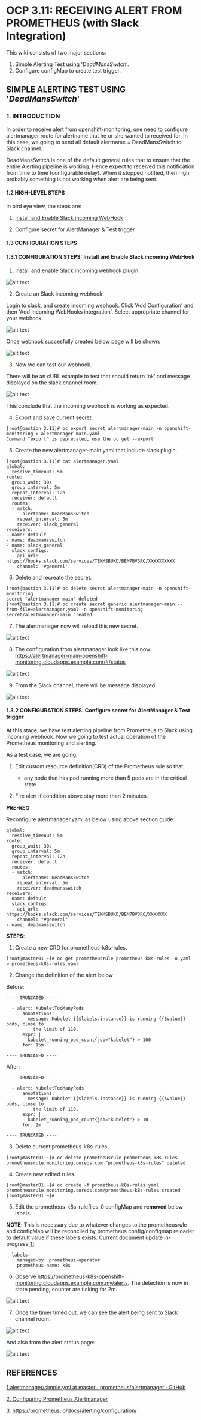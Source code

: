 # __OCP 3.11: RECEIVING ALERT FROM PROMETHEUS (with Slack Integration)__
This wiki consists of two major sections:  
1. Simple Alerting Test using '*DeadMansSwitch*'.
2. Configure configMap to create test trigger.


## __SIMPLE ALERTING TEST USING '*DeadMansSwitch*'__

### __1. INTRODUCTION__

In order to receive alert from openshift-monitoring, one need to configure alertmanager route for alertname that he or she wanted to received for. In this case, we going to send all default alertname = DeadMansSwitch to Slack channel.

DeadMansSwitch is one of the default general.rules that to ensure that the entire Alerting pipeline is working. Hence expect to received this notification from time to time (configurable delay). When it stopped notified, then high probably something is not working when alert are being sent.

#### __1.2 HIGH-LEVEL STEPS__

In bird eye view, the steps are:

1. [Install and Enable Slack incoming WebHook](https://api.slack.com/incoming-webhooks)

2. Configure secret for AlertManager & Test trigger


#### __1.3 CONFIGURATION STEPS__

#### __1.3.1 CONFIGURATION STEPS: Install and Enable Slack incoming WebHook__

1. Install and enable Slack incoming webhook plugin.

![alt text](https://aizuddin85.github.io/prometheus_alert/images/enable_incoming_wh.png "enable-incoming-webhook-plugin")

2. Create an Slack incoming webhook.

Login to slack, and create incoming webhook. Click 'Add Configuration' and then 'Add Incoming WebHooks integration'. Select appropriate channel for your webhook.

![alt text](https://aizuddin85.github.io/prometheus_alert/images/create_incoming_wh.png "create_incoming_wh")

Once webhook succesfully created below page will be shown:


![alt text](https://aizuddin85.github.io/prometheus_alert/images/create_wh.png "create_wh")

3. Now we can test our webhook.

There will be an cURL example to test that should return 'ok' and message displayed on the slack channel room.

![alt text](https://aizuddin85.github.io/prometheus_alert/images/example_curl_wh.png "example_curl_wh")

This conclude that the incoming webhook is working as expected.


4. Export and save current secret.
```
[root@bastion 3.11]# oc export secret alertmanager-main -n openshift-monitoring > alertmanager-main.yaml
Command "export" is deprecated, use the oc get --export
```

5. Create the new alertmanager-main.yaml that include slack plugin.
```
[root@bastion 3.11]# cat alertmanager.yaml 
global:
  resolve_timeout: 5m
route:
  group_wait: 30s
  group_interval: 5m
  repeat_interval: 12h
  receiver: default
  routes:
  - match:
      alertname: DeadMansSwitch
    repeat_interval: 5m
    receiver: slack_general
receivers:
- name: default
- name: deadmansswitch
- name: slack_general
  slack_configs:
  - api_url: https://hooks.slack.com/services/TEKMSBUKD/BEM7BV3RC/XXXXXXXXXX
    channel: '#general'
```

6. Delete and recreate the secret.
```
[root@bastion 3.11]# oc delete secret alertmanager-main -n openshift-monitoring
secret "alertmanager-main" deleted
[root@bastion 3.11]# oc create secret generic alertmanager-main --from-file=alertmanager.yaml -n openshift-monitoring
secret/alertmanager-main created
```

7. The alertmanager now will reload this new secret.

![alt text](https://aizuddin85.github.io/prometheus_alert/images/alertmanager_logs_reload.png "alertmanager_logs_reload")

8. The configuration from alertmanager look like this now:  
https://alertmanager-main-openshift-monitoring.cloudapps.example.com/#/status 

![alt text](https://aizuddin85.github.io/prometheus_alert/images/alertmanager_config.png	"alertmanager_config")

9. From the Slack channel, there will be message displayed:

![alt text](https://aizuddin85.github.io/prometheus_alert/images/dms_verify.png	"dms_verify")


#### __1.3.2 CONFIGURATION STEPS:  Configure secret for AlertManager & Test trigger__

At this stage, we have test alerting pipeline from Prometheus to Slack using incoming webhook. Now we going to test actual operation of the Prometheus monitoring and alerting.

As a test case, we are going:

1. Edit custom resource definition(CRD) of the Prometheus rule so that:

   - any node that has pod running more than 5 pods are in the critical state

2. Fire alert if condition above stay more than 2 minutes.

__*PRE-REQ*__

Reconfigure alertmanager.yaml as below using above section guide:
```
global:
  resolve_timeout: 5m
route:
  group_wait: 30s
  group_interval: 5m
  repeat_interval: 12h
  receiver: default
  routes:
  - match:
      alertname: DeadMansSwitch
    repeat_interval: 5m
    receiver: deadmansswitch
receivers:
- name: default
  slack_configs:
  - api_url: https://hooks.slack.com/services/TEKMSBUKD/BEM7BV3RC/XXXXXXX
    channel: "#general"
- name: deadmansswitch
```
__STEPS__:
1. Create a new CRD for prometheus-k8s-rules.
```
[root@master01 ~]# oc get prometheusrule prometheus-k8s-rules -o yaml > prometheus-k8s-rules.yaml
```
2. Change the definition of the alert below

Before:
```
---- TRUNCATED ----
  
  - alert: KubeletTooManyPods
      annotations:
        message: Kubelet {{$labels.instance}} is running {{$value}} pods, close to
          the limit of 110.
      expr: |
        kubelet_running_pod_count{job="kubelet"} > 100
      for: 15m

---- TRUNCATED ----
```

After:
```
---- TRUNCATED ----
  
  - alert: KubeletTooManyPods
      annotations:
        message: Kubelet {{$labels.instance}} is running {{$value}} pods, close to
          the limit of 110.
      expr: |
        kubelet_running_pod_count{job="kubelet"} > 10
      for: 2m

---- TRUNCATED ----
```

3. Delete current prometheus-k8s-rules.

```
[root@master01 ~]# oc delete prometheusrule prometheus-k8s-rules
prometheusrule.monitoring.coreos.com "prometheus-k8s-rules" deleted
```

4. Create new edited rules.
```
[root@master01 ~]# oc create -f prometheus-k8s-rules.yaml
prometheusrule.monitoring.coreos.com/prometheus-k8s-rules created
[root@master01 ~]# 
```


 5. Edit the prometheus-k8s-rulefiles-0 configMap and **removed** below labels.

**NOTE**: This is necessary due to whatever changes to the prometheusrule and configMap will be reconciled by prometheus config/configmap reloader to default value if these labels exists. Current document update in-progress[[1]](https://github.com/openshift/openshift-docs/issues/12500).

```
  labels:
    managed-by: prometheus-operator
    prometheus-name: k8s
```

6. Observe https://prometheus-k8s-openshift-monitoring.cloudapps.example.com.my/alerts. The detection is now in state pending, counter are ticking for 2m.

![alt text](https://aizuddin85.github.io/prometheus_alert/images/alert_prometheus.png	"alert_prometheus")


7. Once the timer timed out, we can see the alert being sent to Slack channel room.

![alt text](https://aizuddin85.github.io/prometheus_alert/images/alert_received.png	"alert_received")

And also from the alert status page:

![alt text](https://aizuddin85.github.io/prometheus_alert/images/alert_status.png	"alert_status")

## REFERENCES

[1.alertmanager/simple.yml at master · prometheus/alertmanager · GitHub ](https://github.com/prometheus/alertmanager/blob/master/doc/examples/simple.yml)

[2. Configuring Prometheus Alertmanager ](https://coreos.com/tectonic/docs/latest/tectonic-prometheus-operator/user-guides/configuring-prometheus-alertmanager.html)

[3. https://prometheus.io/docs/alerting/configuration/ ](https://prometheus.io/docs/alerting/configuration/)